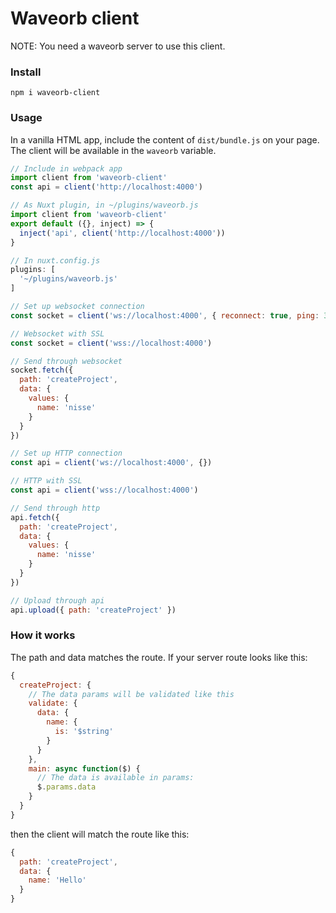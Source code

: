 # Waveorb client
NOTE: You need a waveorb server to use this client.

### Install
```
npm i waveorb-client
```

### Usage
In a vanilla HTML app, include the content of `dist/bundle.js` on your page. The client will be available in the `waveorb` variable.
```javascript
// Include in webpack app
import client from 'waveorb-client'
const api = client('http://localhost:4000')

// As Nuxt plugin, in ~/plugins/waveorb.js
import client from 'waveorb-client'
export default ({}, inject) => {
  inject('api', client('http://localhost:4000'))
}

// In nuxt.config.js
plugins: [
  '~/plugins/waveorb.js'
]

// Set up websocket connection
const socket = client('ws://localhost:4000', { reconnect: true, ping: 3000 })

// Websocket with SSL
const socket = client('wss://localhost:4000')

// Send through websocket
socket.fetch({
  path: 'createProject',
  data: {
    values: {
      name: 'nisse'
    }
  }
})

// Set up HTTP connection
const api = client('ws://localhost:4000', {})

// HTTP with SSL
const api = client('wss://localhost:4000')

// Send through http
api.fetch({
  path: 'createProject',
  data: {
    values: {
      name: 'nisse'
    }
  }
})

// Upload through api
api.upload({ path: 'createProject' })
```

### How it works
The path and data matches the route. If your server route looks like this:
```javascript
{
  createProject: {
    // The data params will be validated like this
    validate: {
      data: {
        name: {
          is: '$string'
        }
      }
    },
    main: async function($) {
      // The data is available in params:
      $.params.data
    }
  }
}
```
then the client will match the route like this:
```javascript
{
  path: 'createProject',
  data: {
    name: 'Hello'
  }
}
```
